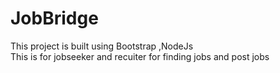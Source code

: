# JobBridge
This project is built using Bootstrap ,NodeJs <br>
This is for jobseeker and recuiter for finding jobs and post jobs
